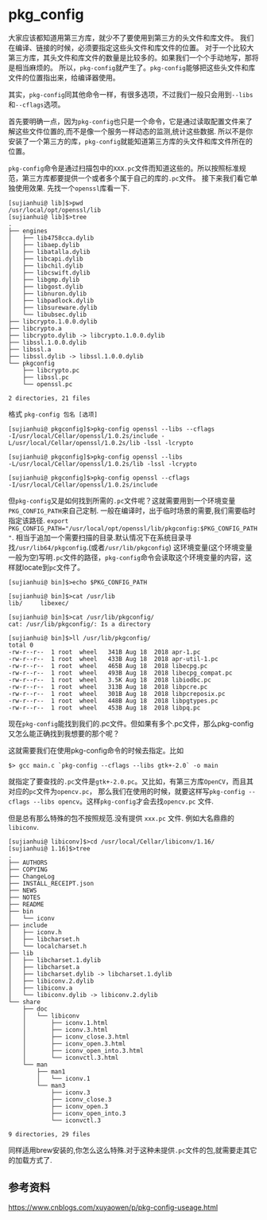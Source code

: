 # pkg_config

大家应该都知道用第三方库，就少不了要使用到第三方的头文件和库文件。
我们在编译、链接的时候，必须要指定这些头文件和库文件的位置。
对于一个比较大第三方库，其头文件和库文件的数量是比较多的。如果我们一个个手动地写，那将是相当麻烦的。
所以，`pkg-config`就产生了。`pkg-config`能够把这些头文件和库文件的位置指出来，给编译器使用。

其实，`pkg-config`同其他命令一样，有很多选项，不过我们一般只会用到`--libs`和`--cflags`选项。

首先要明确一点，因为`pkg-config`也只是一个命令，它是通过读取配置文件来了解这些文件位置的,而不是像一个服务一样动态的监测,统计这些数据.
所以不是你安装了一个第三方的库，`pkg-config`就能知道第三方库的头文件和库文件所在的位置。

`pkg-config`命令是通过扫描包中的`XXX.pc`文件而知道这些的。所以按照标准规范，第三方库都要提供一个或者多个属于自己的库的`.pc`文件。
接下来我们看它单独使用效果. 先找一个`openssl`库看一下.

    [sujianhui@ lib]$>pwd
    /usr/local/opt/openssl/lib
    [sujianhui@ lib]$>tree
    .
    ├── engines
    │   ├── lib4758cca.dylib
    │   ├── libaep.dylib
    │   ├── libatalla.dylib
    │   ├── libcapi.dylib
    │   ├── libchil.dylib
    │   ├── libcswift.dylib
    │   ├── libgmp.dylib
    │   ├── libgost.dylib
    │   ├── libnuron.dylib
    │   ├── libpadlock.dylib
    │   ├── libsureware.dylib
    │   └── libubsec.dylib
    ├── libcrypto.1.0.0.dylib
    ├── libcrypto.a
    ├── libcrypto.dylib -> libcrypto.1.0.0.dylib
    ├── libssl.1.0.0.dylib
    ├── libssl.a
    ├── libssl.dylib -> libssl.1.0.0.dylib
    └── pkgconfig
        ├── libcrypto.pc
        ├── libssl.pc
        └── openssl.pc
    
    2 directories, 21 files

格式 `pkg-config 包名 [选项]`

    [sujianhui@ pkgconfig]$>pkg-config openssl --libs --cflags
    -I/usr/local/Cellar/openssl/1.0.2s/include -L/usr/local/Cellar/openssl/1.0.2s/lib -lssl -lcrypto
    
    [sujianhui@ pkgconfig]$>pkg-config openssl --libs
    -L/usr/local/Cellar/openssl/1.0.2s/lib -lssl -lcrypto
    
    [sujianhui@ pkgconfig]$>pkg-config openssl --cflags
    -I/usr/local/Cellar/openssl/1.0.2s/include
    
但`pkg-config`又是如何找到所需的`.pc`文件呢？这就需要用到一个环境变量`PKG_CONFIG_PATH`来自己定制.
一般在编译时，出于临时场景的需要,我们需要临时指定该路径. `export PKG_CONFIG_PATH="/usr/local/opt/openssl/lib/pkgconfig:$PKG_CONFIG_PATH"`.
相当于追加一个需要扫描的目录.默认情况下在系统目录寻找`/usr/lib64/pkgconfig`.(或者`/usr/lib/pkgconfig`)
这环境变量(这个环境变量一般为空)写明`.pc`文件的路径，`pkg-config`命令会读取这个环境变量的内容，这样就locate到`pc`文件了。 

    [sujianhui@ bin]$>echo $PKG_CONFIG_PATH
    
    [sujianhui@ bin]$>cat /usr/lib
    lib/     libexec/
     
    [sujianhui@ bin]$>cat /usr/lib/pkgconfig/
    cat: /usr/lib/pkgconfig/: Is a directory
    
    [sujianhui@ bin]$>ll /usr/lib/pkgconfig/
    total 0
    -rw-r--r--  1 root  wheel   341B Aug 18  2018 apr-1.pc
    -rw-r--r--  1 root  wheel   433B Aug 18  2018 apr-util-1.pc
    -rw-r--r--  1 root  wheel   465B Aug 18  2018 libecpg.pc
    -rw-r--r--  1 root  wheel   493B Aug 18  2018 libecpg_compat.pc
    -rw-r--r--  1 root  wheel   3.5K Aug 18  2018 libiodbc.pc
    -rw-r--r--  1 root  wheel   313B Aug 18  2018 libpcre.pc
    -rw-r--r--  1 root  wheel   301B Aug 18  2018 libpcreposix.pc
    -rw-r--r--  1 root  wheel   448B Aug 18  2018 libpgtypes.pc
    -rw-r--r--  1 root  wheel   453B Aug 18  2018 libpq.pc

现在`pkg-config`能找到我们的.pc文件。但如果有多个.pc文件，那么pkg-config又怎么能正确找到我想要的那个呢？

这就需要我们在使用pkg-config命令的时候去指定。比如

    $> gcc main.c `pkg-config --cflags --libs gtk+-2.0` -o main
    
就指定了要查找的`.pc`文件是`gtk+-2.0.pc`。又比如，有第三方库`OpenCV`，而且其对应的`pc`文件为`opencv.pc`，
那么我们在使用的时候，就要这样写`pkg-config --cflags --libs opencv`。这样`pkg-config`才会去找`opencv.pc` 文件.

但是总有那么特殊的包不按照规范.没有提供 `xxx.pc` 文件. 例如大名鼎鼎的`libiconv`.


    [sujianhui@ libiconv]$>cd /usr/local/Cellar/libiconv/1.16/
    [sujianhui@ 1.16]$>tree
    .
    ├── AUTHORS
    ├── COPYING
    ├── ChangeLog
    ├── INSTALL_RECEIPT.json
    ├── NEWS
    ├── NOTES
    ├── README
    ├── bin
    │   └── iconv
    ├── include
    │   ├── iconv.h
    │   ├── libcharset.h
    │   └── localcharset.h
    ├── lib
    │   ├── libcharset.1.dylib
    │   ├── libcharset.a
    │   ├── libcharset.dylib -> libcharset.1.dylib
    │   ├── libiconv.2.dylib
    │   ├── libiconv.a
    │   └── libiconv.dylib -> libiconv.2.dylib
    └── share
        ├── doc
        │   └── libiconv
        │       ├── iconv.1.html
        │       ├── iconv.3.html
        │       ├── iconv_close.3.html
        │       ├── iconv_open.3.html
        │       ├── iconv_open_into.3.html
        │       └── iconvctl.3.html
        └── man
            ├── man1
            │   └── iconv.1
            └── man3
                ├── iconv.3
                ├── iconv_close.3
                ├── iconv_open.3
                ├── iconv_open_into.3
                └── iconvctl.3
    
    9 directories, 29 files

同样适用brew安装的,你怎么这么特殊.对于这种未提供`.pc`文件的包,就需要走其它的加载方式了.


## 参考资料

https://www.cnblogs.com/xuyaowen/p/pkg-config-useage.html

